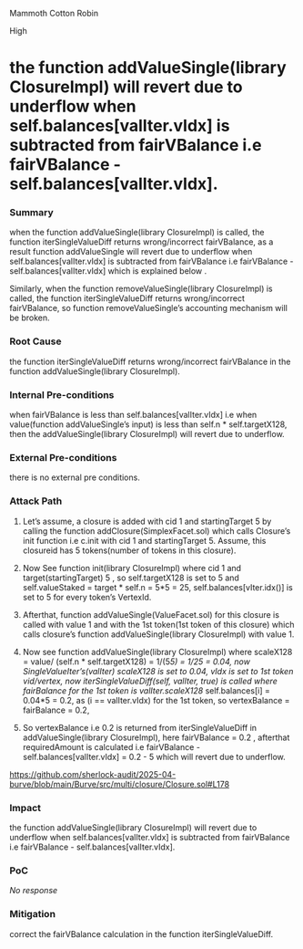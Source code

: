 Mammoth Cotton Robin

High

# the function  addValueSingle(library ClosureImpl) will revert due to underflow when self.balances[valIter.vIdx] is subtracted from fairVBalance i.e  fairVBalance - self.balances[valIter.vIdx].

### Summary

when the function  addValueSingle(library ClosureImpl) is called,  the function iterSingleValueDiff returns wrong/incorrect fairVBalance, as a result   function  addValueSingle will revert due to underflow when self.balances[valIter.vIdx] is subtracted from fairVBalance i.e  fairVBalance - self.balances[valIter.vIdx] which is explained below .

Similarly, when the function removeValueSingle(library ClosureImpl) is called, the function iterSingleValueDiff returns wrong/incorrect fairVBalance, so function removeValueSingle’s accounting mechanism will be broken.


### Root Cause

the function iterSingleValueDiff returns wrong/incorrect fairVBalance in the function  addValueSingle(library ClosureImpl).

### Internal Pre-conditions

when fairVBalance is less than  self.balances[valIter.vIdx] i.e when  value(function addValueSingle’s input) is less than self.n * self.targetX128, then the addValueSingle(library ClosureImpl) will revert due to underflow.


### External Pre-conditions

there is no external pre conditions.

### Attack Path

1. Let’s assume, a closure is added with cid 1 and startingTarget 5 by calling the function addClosure(SimplexFacet.sol) which calls Closure’s init function i.e c.init with cid 1 and startingTarget 5. Assume, this closureid has 5 tokens(number of tokens in this closure).

2. Now See function init(library ClosureImpl) where cid 1 and target(startingTarget) 5 , so self.targetX128 is set to 5 and  self.valueStaked =  target * self.n = 5*5 = 25, self.balances[vIter.idx()] is set to 5 for every token’s VertexId.

3. Afterthat, function addValueSingle(ValueFacet.sol) for this closure  is called with value 1 and with the 1st token(1st token of this closure) which calls closure’s  function addValueSingle(library ClosureImpl) with value 1.

4. Now see function addValueSingle(library ClosureImpl) where scaleX128 = value/ (self.n * self.targetX128) = 1/(5*5) = 1/25 = 0.04, now SingleValueIter’s(valIter) scaleX128 is set to 0.04, vIdx is set to 1st token vid/vertex, now iterSingleValueDiff(self, valIter, true) is called where fairBalance for the 1st token is   valIter.scaleX128* self.balances[i] = 0.04*5 = 0.2, as   (i == valIter.vIdx) for the 1st token, so  vertexBalance = fairBalance = 0.2, 

5. So  vertexBalance i.e 0.2 is returned  from iterSingleValueDiff in addValueSingle(library ClosureImpl),   here  fairVBalance = 0.2 , afterthat  requiredAmount is calculated i.e  fairVBalance - self.balances[valIter.vIdx] = 0.2 - 5  which will revert due to underflow.  

https://github.com/sherlock-audit/2025-04-burve/blob/main/Burve/src/multi/closure/Closure.sol#L178



### Impact

the function  addValueSingle(library ClosureImpl) will revert due to underflow when self.balances[valIter.vIdx] is subtracted from fairVBalance i.e  fairVBalance - self.balances[valIter.vIdx]. 


### PoC

_No response_

### Mitigation

correct the fairVBalance calculation in the function iterSingleValueDiff.
